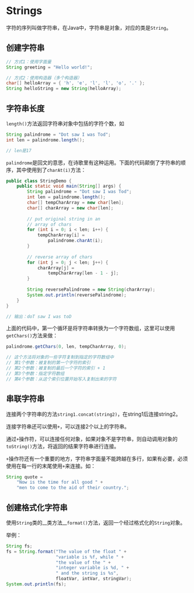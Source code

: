 Strings
===

字符的序列叫做字符串，在Java中，字符串是对象，对应的类是`String`。

## 创建字符串

```java
// 方式1：使用字面量
String greeting = "Hello world!";

// 方式2：使用构造器（多个构造器）
char[] helloArray = { 'h', 'e', 'l', 'l', 'o', '.' };
String helloString = new String(helloArray);

```

## 字符串长度

`length()`方法返回字符串对象中包括的字符个数，如

```java
String palindrome = "Dot saw I was Tod";
int len = palindrome.length();

// len是17
```

`palindrome`是回文的意思，在诗歌里有这种运用。下面的代码颠倒了字符串的顺序，其中使用到了`charAt(i)`方法：

```java
public class StringDemo {
    public static void main(String[] args) {
        String palindrome = "Dot saw I was Tod";
        int len = palindrome.length();
        char[] tempCharArray = new char[len];
        char[] charArray = new char[len];
        
        // put original string in an 
        // array of chars
        for (int i = 0; i < len; i++) {
            tempCharArray[i] = 
                palindrome.charAt(i);
        } 
        
        // reverse array of chars
        for (int j = 0; j < len; j++) {
            charArray[j] =
                tempCharArray[len - 1 - j];
        }
        
        String reversePalindrome = new String(charArray);
        System.out.println(reversePalindrome);
    }
}

// 输出：doT saw I was toD
```

上面的代码中，第一个循环是将字符串转换为一个字符数组，这里可以使用`getChars()`方法来做：

```java
palindrome.getChars(0, len, tempCharArray, 0);

// 这个方法将对象的一些字符复制到指定的字符数组中
// 第1个参数：被复制的第一个字符的索引
// 第2个参数：被复制的最后一个字符的索引 + 1
// 第3个参数：指定字符数组
// 第4个参数：从这个索引位置开始写入复制出来的字符
```


## 串联字符串

连接两个字符串的方法`string1.concat(string2)`，在string1后连接string2。

连接字符串还可以使用`+`，可以连接2个以上的字符串。

通过`+`操作符，可以连接任何对象，如果对象不是字符串，则自动调用对象的`toString()`方法，将返回的结果字符串进行连接。

`+`操作符还有一个重要的地方，字符串字面量不能跨越在多行，如果有必要，必须使用在每一行的末尾使用`+`来连接。如：

```java
String quote = 
    "Now is the time for all good " +
    "men to come to the aid of their country.";
```

## 创建格式化字符串

使用`String`类的__类方法__`format()`方法，返回一个经过格式化的`String`对象。

举例：

```java
String fs;
fs = String.format("The value of the float " +
                   "variable is %f, while " +
                   "the value of the " + 
                   "integer variable is %d, " +
                   " and the string is %s",
                   floatVar, intVar, stringVar);
System.out.println(fs);
```
